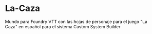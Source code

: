 # La-Caza
Mundo para Foundry VTT con las hojas de personaje para el juego "La Caza" en español para el sistema Custom System Builder

